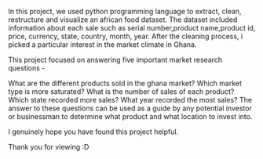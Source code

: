 In this project, we used python programming language to extract, clean, restructure and visualize an african food dataset. The dataset included information about each sale such as serial number,product name,product id, price, currency, state, country, month, year. After the cleaning process, i picked a particular interest in the market climate in Ghana.

This project focused on answering five important market research questions -

What are the different products sold in the ghana market?
Which market type is more saturated?
What is the number of sales of each product?
Which state recorded more sales?
What year recorded the most sales?
The answer to these questions can be used as a guide by any potential investor or businessman to determine what product and what location to invest into.

I genuinely hope you have found this project helpful.

Thank you for viewing :D
